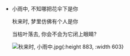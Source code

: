 - 小雨中,  不知哪把花伞下是你
  
  秋来时,  梦里仿佛有个人是你
  
  当枯叶落去, 你会不会为它闭上眼睛?
  
  ![秋来时, 小雨中.jpg](../assets/秋来时,_小雨中_1696229635868_0.jpg){:height 883, :width 603}